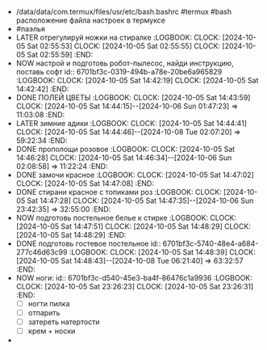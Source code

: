 - /data/data/com.termux/files/usr/etc/bash.bashrc  #termux #bash
  расположение файла настроек в термуксе
- #паэлья
- LATER отрегулируй ножки на стиралке
  :LOGBOOK:
  CLOCK: [2024-10-05 Sat 02:55:53]
  CLOCK: [2024-10-05 Sat 02:55:55]
  CLOCK: [2024-10-05 Sat 02:55:59]
  :END:
- NOW настрой и подготовь робот-пылесос, найди инструкцию, поставь софт
  id:: 6701bf3c-0319-494b-a78e-20be6a965829
  :LOGBOOK:
  CLOCK: [2024-10-05 Sat 14:42:19]
  CLOCK: [2024-10-05 Sat 14:42:42]
  :END:
- DONE ПОЛЕЙ ЦВЕТЫ
  :LOGBOOK:
  CLOCK: [2024-10-05 Sat 14:43:59]
  CLOCK: [2024-10-05 Sat 14:44:15]--[2024-10-06 Sun 01:47:23] =>  11:03:08
  :END:
- LATER зимние адики
  :LOGBOOK:
  CLOCK: [2024-10-05 Sat 14:44:41]
  CLOCK: [2024-10-05 Sat 14:44:46]--[2024-10-08 Tue 02:07:20] =>  59:22:34
  :END:
- DONE прополощи розовое
  :LOGBOOK:
  CLOCK: [2024-10-05 Sat 14:46:28]
  CLOCK: [2024-10-05 Sat 14:46:34]--[2024-10-06 Sun 02:08:58] =>  11:22:24
  :END:
- DONE замочи красное
  :LOGBOOK:
  CLOCK: [2024-10-05 Sat 14:47:02]
  CLOCK: [2024-10-05 Sat 14:47:08]
  :END:
- DONE стирани красное с топиками роз
  :LOGBOOK:
  CLOCK: [2024-10-05 Sat 14:47:28]
  CLOCK: [2024-10-05 Sat 14:47:35]--[2024-10-06 Sun 23:42:35] =>  32:55:00
  :END:
- NOW подготовь постельное белье к стирке
  :LOGBOOK:
  CLOCK: [2024-10-05 Sat 14:47:51]
  CLOCK: [2024-10-05 Sat 14:48:29]
  CLOCK: [2024-10-05 Sat 14:48:29]
  :END:
- DONE подготовь гостевое постельное
  id:: 6701bf3c-5740-48e4-a684-277c46d63c99
  :LOGBOOK:
  CLOCK: [2024-10-05 Sat 14:48:39]
  CLOCK: [2024-10-05 Sat 14:48:43]--[2024-10-08 Tue 06:21:40] =>  63:32:57
  :END:
- NOW ноги:
  id:: 6701bf3c-d540-45e3-ba4f-86476c1a9936
  :LOGBOOK:
  CLOCK: [2024-10-05 Sat 23:26:23]
  CLOCK: [2024-10-05 Sat 23:26:31]
  :END:
  * [ ] ногти пилка
  * [ ] отпарить
  * [ ] затереть натертости
  * [ ] крем + носки
-